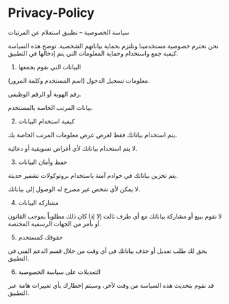 # Privacy-Policy

سياسة الخصوصية – تطبيق استعلام عن المرتبات

نحن نحترم خصوصية مستخدمينا ونلتزم بحماية بياناتهم الشخصية. توضح هذه السياسة كيفية جمع واستخدام وحماية المعلومات التي يتم إدخالها في التطبيق.

1. البيانات التي نقوم بجمعها

معلومات تسجيل الدخول (اسم المستخدم وكلمة المرور).

رقم الهوية أو الرقم الوظيفي.

بيانات المرتب الخاصة بالمستخدم.

2. كيفية استخدام البيانات

يتم استخدام بياناتك فقط لغرض عرض معلومات المرتب الخاصة بك.

لا يتم استخدام بياناتك لأي أغراض تسويقية أو دعائية.

3. حفظ وأمان البيانات

يتم تخزين بياناتك في خوادم آمنة باستخدام بروتوكولات تشفير حديثة.

لا يمكن لأي شخص غير مصرح له الوصول إلى بياناتك.

4. مشاركة البيانات

لا نقوم ببيع أو مشاركة بياناتك مع أي طرف ثالث إلا إذا كان ذلك مطلوباً بموجب القانون أو بأمر من الجهات الرسمية المختصة.

5. حقوقك كمستخدم

يحق لك طلب تعديل أو حذف بياناتك في أي وقت من خلال قسم الدعم الفني في التطبيق.

6. التعديلات على سياسة الخصوصية

قد نقوم بتحديث هذه السياسة من وقت لآخر، وسيتم إخطارك بأي تغييرات هامة عبر التطبيق.
